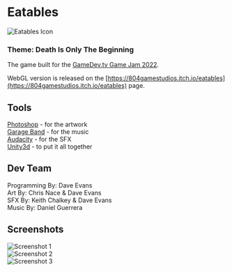 # Eatables

![Eatables Icon](https://img.itch.zone/aW1nLzkwNjg4NTMucG5n/315x250%23c/XGleEl.png)

### Theme: Death Is Only The Beginning

The game built for the [GameDev.tv Game Jam 2022](https://itch.io/jam/gamedevtv-jam-2022).

WebGL version is released on the [https://804gamestudios.itch.io/eatables](https://804gamestudios.itch.io/eatables) page.

## Tools
[Photoshop](https://www.adobe.com/products/photoshop/landpa.html) - for the artwork  
[Garage Band](https://www.apple.com/mac/garageband/) - for the music  
[Audacity](http://audacityteam.org/) - for the SFX  
[Unity3d](https://unity.com) - to put it all together  

## Dev Team
Programming By: Dave Evans  
Art By: Chris Nace & Dave Evans  
SFX By: Keith Chalkey & Dave Evans  
Music By: Daniel Guerrera  

## Screenshots
![Screenshot 1](https://img.itch.zone/aW1hZ2UvMTUzOTU5NC85MDcxMzM3LnBuZw==/original/jubOxy.png)  
![Screenshot 2](https://img.itch.zone/aW1hZ2UvMTUzOTU5NC85MDcxMzMyLnBuZw==/original/Z%2BBIB2.png)  
![Screenshot 3](https://img.itch.zone/aW1hZ2UvMTUzOTU5NC85MDcxMzMzLnBuZw==/original/%2FtxdI2.png)